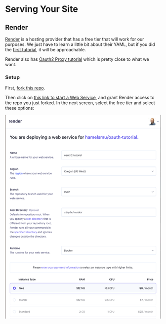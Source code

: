 # Serving Your Site

## Render

[Render](https://render.com/) is a hosting provider that has a free tier that will work for our purposes.  We just have to learn a little bit about their YAML, but if you did the [first tutorial](../local/README.md), it will be approachable.

Render also has [Oauth2 Proxy tutorial](https://render.com/blog/password-protect-with-oauth2-proxy) which is pretty close to what we want.

### Setup

First, [fork this repo](https://github.com/hamelsmu/oauth-tutorial/fork).

Then click on [this link to start a Web Service](https://dashboard.render.com/blueprints), and grant Render access to the repo you just forked.  In the next screen, select the free tier and select these options:

![](render/render_setup.png)

